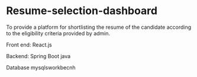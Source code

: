 # Resume-selection-dashboard
To provide a platform for shortlisting the resume of the candidate according to the eligibility criteria provided by admin.

Front end:
React.js

Backend:
Spring Boot
java

Database
mysqlsworkbecnh
